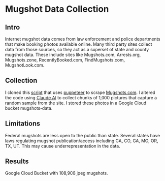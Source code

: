 # Mugshot Data Collection

## Intro
Internet mugshot data comes from law enforcement and police departments that make booking
photos available online. Many third party sites collect data from those sources, so they act as a
superset of state and county mugshot data. These include sites like Mugshots.com, Arrests.org,
Mugshots.zone, RecentlyBooked.com, FindMugshots.com, MugshotLook.com.

## Collection
I cloned this [script](https://github.com/agaricide/mugshots-client) that uses [puppeteer](https://github.com/puppeteer/puppeteer) to scrape [Mugshots.com](https://mugshots.com/). I altered the code using [Claude AI](https://claude.ai/) to collect
chunks of 1,000 pictures that capture a random sample from the site. I stored these photos in a
Google Cloud bucket mugshots-data.

## Limitations
Federal mugshots are less open to the public than state. Several states have laws regulating
mugshot publication/access including CA, CO, GA, MO, OR, TX, UT. This may cause
underrepresentation in the data.

## Results
Google Cloud Bucket with 108,906 jpeg mugshots.
